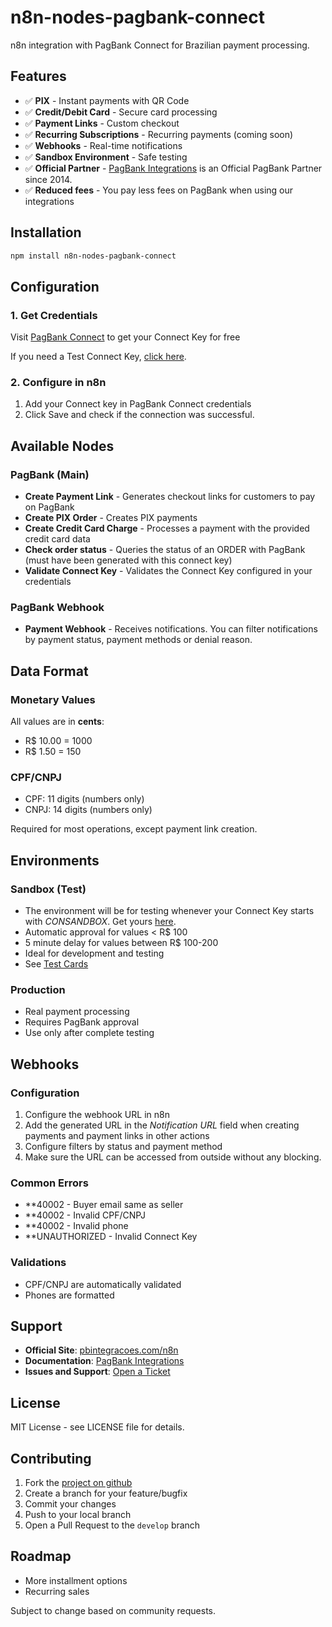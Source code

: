 # n8n-nodes-pagbank-connect

n8n integration with PagBank Connect for Brazilian payment processing.

## Features

- ✅ **PIX** - Instant payments with QR Code
- ✅ **Credit/Debit Card** - Secure card processing
- ✅ **Payment Links** - Custom checkout
- ✅ **Recurring Subscriptions** - Recurring payments (coming soon)
- ✅ **Webhooks** - Real-time notifications
- ✅ **Sandbox Environment** - Safe testing
- ✅ **Official Partner** - [PagBank Integrations](https://pbintegracoes.com/?utm_source=n8n) is an Official PagBank Partner since 2014.
- ✅ **Reduced fees** - You pay less fees on PagBank when using our integrations

## Installation

```bash
npm install n8n-nodes-pagbank-connect
```

## Configuration

### 1. Get Credentials

Visit [PagBank Connect](https://pbintegracoes.com/connect/autorizar/?utm_source=n8n) to get your Connect Key for free

If you need a Test Connect Key, [click here](https://pbintegracoes.com/connect/sandbox/?utm_source=n8n).

### 2. Configure in n8n

1. Add your Connect key in PagBank Connect credentials
2. Click Save and check if the connection was successful.

## Available Nodes

### PagBank (Main)
- **Create Payment Link** - Generates checkout links for customers to pay on PagBank
- **Create PIX Order** - Creates PIX payments
- **Create Credit Card Charge** - Processes a payment with the provided credit card data
- **Check order status** - Queries the status of an ORDER with PagBank (must have been generated with this connect key)
- **Validate Connect Key** - Validates the Connect Key configured in your credentials

### PagBank Webhook
- **Payment Webhook** - Receives notifications. You can filter notifications by payment status, payment methods or denial reason.

## Data Format

### Monetary Values
All values are in **cents**:
- R$ 10.00 = 1000
- R$ 1.50 = 150

### CPF/CNPJ
- CPF: 11 digits (numbers only)
- CNPJ: 14 digits (numbers only)

Required for most operations, except payment link creation.

## Environments

### Sandbox (Test)
- The environment will be for testing whenever your Connect Key starts with *CONSANDBOX*. Get yours [here](https://pbintegracoes.com/connect/sandbox/?utm_source=n8n).
- Automatic approval for values < R$ 100
- 5 minute delay for values between R$ 100-200
- Ideal for development and testing
- See [Test Cards](https://ajuda.pbintegracoes.com/hc/pt-br/articles/22375426666253-Cartões-de-Crédito-para-Testes-PagBank)

### Production
- Real payment processing
- Requires PagBank approval
- Use only after complete testing

## Webhooks

### Configuration
1. Configure the webhook URL in n8n
2. Add the generated URL in the *Notification URL* field when creating payments and payment links in other actions
3. Configure filters by status and payment method
4. Make sure the URL can be accessed from outside without any blocking.

### Common Errors
- **40002 - Buyer email same as seller
- **40002 - Invalid CPF/CNPJ
- **40002 - Invalid phone
- **UNAUTHORIZED - Invalid Connect Key

### Validations
- CPF/CNPJ are automatically validated
- Phones are formatted

## Support

- **Official Site**: [pbintegracoes.com/n8n](https://pbintegracoes.com/n8n/?utm_source=n8n&utm_medium=github-readme)
- **Documentation**: [PagBank Integrations](https://ajuda.pbintegracoes.com/hc/pt-br/categories/40055834503053-n8n)
- **Issues and Support**: [Open a Ticket](https://ajuda.pbintegracoes.com/hc/pt-br/requests/new)

## License

MIT License - see LICENSE file for details.

## Contributing

1. Fork the [project on github](https://github.com/r-martins/PagBank-n8n)
2. Create a branch for your feature/bugfix
3. Commit your changes
4. Push to your local branch
5. Open a Pull Request to the `develop` branch


## Roadmap
- More installment options
- Recurring sales

Subject to change based on community requests.